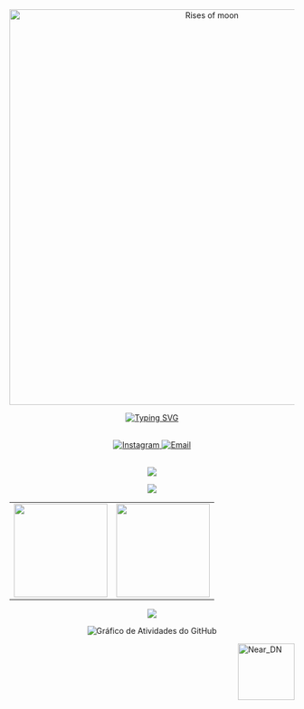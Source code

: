 <div align="center">
    <img src="https://i.pinimg.com/originals/90/70/32/9070324cdfc07c68d60eed0c39e77573.gif" width="700" alt="Rises of moon">
</div>

<div align="center">
  
[![Typing SVG](https://readme-typing-svg.herokuapp.com/?color=178dc0&size=35&center=true&vCenter=true&width=1000&lines=+Vinicius+Feliciano)](https://git.io/typing-svg)

<br>

<!-- Redes Sociais com tamanho um pouco maior -->
<a href="https://instagram.com/vinicius_feliciano12">
  <img src="https://img.shields.io/badge/Instagram-000000.svg?style=flat&logo=Instagram&logoColor=178dc0" alt="Instagram"/>
</a>
<a href="mailto:viniciusfeliciano12345@hotmail.com">
  <img src="https://img.shields.io/badge/Email-000000.svg?style=flat&logo=gmail&logoColor=178dc0" alt="Email"/>
</a>

</div>

<br>

<div align="center">
    <p>
        <img src="https://skillicons.dev/icons?i=notion,vscode,git,figma,kali,linux" />
    </p>
    <p>
        <img src="https://skillicons.dev/icons?i=python,docker,js,nodejs,bootstrap,aws,mysql" />
    </p>
</div>

<div align="center">
    <table>
        <tr>
            <td>
                <img src="https://github-readme-stats.vercel.app/api?username=ViniciusFeliciano12&theme=dark&hide_border=false&include_all_commits=true&count_private=true&show_icons=true&bg_color=000000&title_color=178dc0&text_color=FFFFFF&hide=contribs" height="165"/>
            </td>
            <td>
                <img src="https://github-readme-stats.vercel.app/api/top-langs/?username=ViniciusFeliciano12&layout=compact&theme=dark&hide_border=false&bg_color=000000&title_color=178dc0&text_color=FFFFFF" height="165"/>
            </td>
        </tr>
    </table>
<img src="https://github-profile-trophy.vercel.app/?username=ViniciusFeliciano12&theme=github-dark-blue&no-frame=true&no-bg=true&margin-w=10" />

![Gráfico de Atividades do GitHub](https://github-readme-activity-graph.vercel.app/graph?username=ViniciusFeliciano12&theme=github-compact&bg_color=000000&color=178dc0&line=44bbee&point=ffffff&area=true&hide_border=true)

</div>

<img align="right" src="https://i.imgur.com/x1ioxQ4.png" alt="Near_DN" style="min-width: 100px; max-width: 100px; width: 100px;">
